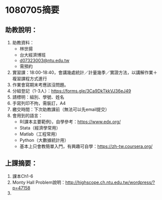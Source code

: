 # 1080705摘要
## 助教說明：
1. 助教資料：
    * 林世揚
    * 台大經濟博班
    * d07323003@ntu.edu.tw
    * 需預約 
2. 實習課：18:00-18:40，會講幾處統計／計量幾季／實證方法，以講解作業＋複習課程方式進行
3. 作業會寫期末考應該沒問題。
4. 分組登記（1-3人）：https://forms.gle/3Ca9DkTkkVJ36eJ49
5. 請標明：組別、學號、姓名
6. 手寫列印不拘，需裝訂，A4
7. 繳交時間：下次助教課前（無法可以先email提交）
8. 會用到的語言：
    * R(課本主要範例)，自學參考：https://www.edx.org/
    * Stata（經濟學常用）
    * Matlab（工程常用）
    * Python（大數據統計用）
    * 基本上只會教簡單入門，有興趣可自學：https://zh-tw.coursera.org/

## 上課摘要：

1. 課本Ch1-6
2. Monty Hall Problem說明：http://highscope.ch.ntu.edu.tw/wordpress/?p=47158
3. 